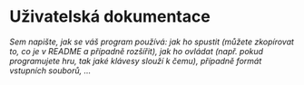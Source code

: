 # Uživatelská dokumentace

*Sem napište, jak se váš program používá: jak ho spustit (můžete zkopírovat to, co je v README a případně rozšířit), jak ho ovládat (např. pokud programujete hru, tak jaké klávesy slouží k čemu), případně formát vstupních souborů, ...*

